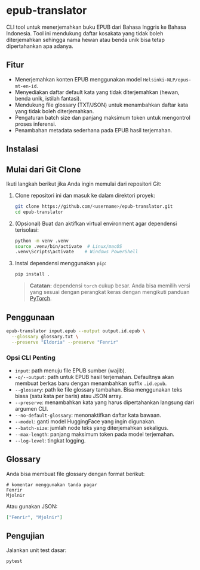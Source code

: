 # epub-translator

CLI tool untuk menerjemahkan buku EPUB dari Bahasa Inggris ke Bahasa Indonesia. Tool ini
mendukung daftar kosakata yang tidak boleh diterjemahkan sehingga nama hewan atau benda unik
bisa tetap dipertahankan apa adanya.

## Fitur

- Menerjemahkan konten EPUB menggunakan model `Helsinki-NLP/opus-mt-en-id`.
- Menyediakan daftar default kata yang tidak diterjemahkan (hewan, benda unik, istilah fantasi).
- Mendukung file glossary (TXT/JSON) untuk menambahkan daftar kata yang tidak boleh diterjemahkan.
- Pengaturan batch size dan panjang maksimum token untuk mengontrol proses inferensi.
- Penambahan metadata sederhana pada EPUB hasil terjemahan.

## Instalasi
## Mulai dari Git Clone

Ikuti langkah berikut jika Anda ingin memulai dari repositori Git:

1. Clone repositori ini dan masuk ke dalam direktori proyek:

   ```bash
   git clone https://github.com/<username>/epub-translator.git
   cd epub-translator
   ```

2. (Opsional) Buat dan aktifkan virtual environment agar dependensi terisolasi:

   ```bash
   python -m venv .venv
   source .venv/bin/activate  # Linux/macOS
   .venv\Scripts\activate    # Windows PowerShell
   ```

3. Instal dependensi menggunakan `pip`:

   ```bash
   pip install .
   ```

   > **Catatan:** dependensi `torch` cukup besar. Anda bisa memilih versi yang sesuai dengan
   > perangkat keras dengan mengikuti panduan [PyTorch](https://pytorch.org/).




## Penggunaan

```bash
epub-translator input.epub --output output.id.epub \
  --glossary glossary.txt \
  --preserve "Eldoria" --preserve "Fenrir"
```

### Opsi CLI Penting

- `input`: path menuju file EPUB sumber (wajib).
- `-o/--output`: path untuk EPUB hasil terjemahan. Defaultnya akan membuat berkas baru dengan
  menambahkan suffix `.id.epub`.
- `--glossary`: path ke file glossary tambahan. Bisa menggunakan teks biasa (satu kata per baris)
  atau JSON array.
- `--preserve`: menambahkan kata yang harus dipertahankan langsung dari argumen CLI.
- `--no-default-glossary`: menonaktifkan daftar kata bawaan.
- `--model`: ganti model HuggingFace yang ingin digunakan.
- `--batch-size`: jumlah node teks yang diterjemahkan sekaligus.
- `--max-length`: panjang maksimum token pada model terjemahan.
- `--log-level`: tingkat logging.

## Glossary

Anda bisa membuat file glossary dengan format berikut:

```text
# komentar menggunakan tanda pagar
Fenrir
Mjolnir
```

Atau gunakan JSON:

```json
["Fenrir", "Mjolnir"]
```

## Pengujian

Jalankan unit test dasar:

```bash
pytest
```
